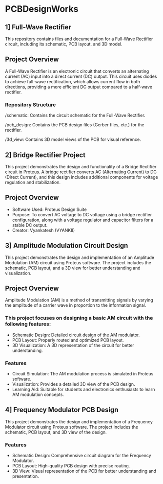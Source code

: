 # PCBDesignWorks

## 1] Full-Wave Rectifier
This repository contains files and documentation for a Full-Wave Rectifier circuit, including its schematic, PCB layout, and 3D model.

## Project Overview
A Full-Wave Rectifier is an electronic circuit that converts an alternating current (AC) input into a direct current (DC) output. 
This circuit uses diodes to achieve full-wave rectification, which allows current flow in both directions, providing a more efficient DC output compared to a half-wave rectifier.

### Repository Structure

/schematic: Contains the circuit schematic for the Full-Wave Rectifier.

/pcb_design: Contains the PCB design files (Gerber files, etc.) for the rectifier.

/3d_view: Contains 3D model views of the PCB for visual reference.






## 2] Bridge Rectifier Project
This project demonstrates the design and functionality of a Bridge Rectifier circuit in Proteus. 
A bridge rectifier converts AC (Alternating Current) to DC (Direct Current), and this design includes additional components for voltage regulation and stabilization.

## Project Overview
  - Software Used: Proteus Design Suite
  - Purpose: To convert AC voltage to DC voltage using a bridge rectifier configuration, along with a voltage regulator and capacitor filters for a stable DC output.
  - Creator: Vyankatesh (VYANKII)


## 3] Amplitude Modulation Circuit Design

This project demonstrates the design and implementation of an Amplitude Modulation (AM) circuit using Proteus software.
The project includes the schematic, PCB layout, and a 3D view for better understanding and visualization.

## Project Overview
Amplitude Modulation (AM) is a method of transmitting signals by varying the amplitude of a carrier wave in proportion to the information signal. 

### This project focuses on designing a basic AM circuit with the following features:
  - Schematic Design: Detailed circuit design of the AM modulator.
  - PCB Layout: Properly routed and optimized PCB layout.
  - 3D Visualization: A 3D representation of the circuit for better understanding.

### Features
  - Circuit Simulation: The AM modulation process is simulated in Proteus software.
  - Visualization: Provides a detailed 3D view of the PCB design.
  - Learning Aid: Suitable for students and electronics enthusiasts to learn AM modulation concepts.


##  4] Frequency Modulator PCB Design
This project demonstrates the design and implementation of a Frequency Modulator circuit using Proteus software.
The project includes the schematic, PCB layout, and 3D view of the design.

### Features
  - Schematic Design: Comprehensive circuit diagram for the Frequency Modulator.
  - PCB Layout: High-quality PCB design with precise routing.
  - 3D View: Visual representation of the PCB for better understanding and presentation.
